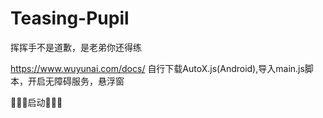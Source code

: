 # Teasing-Pupil
挥挥手不是道歉，是老弟你还得练


https://www.wuyunai.com/docs/
自行下载AutoX.js(Android),导入main.js脚本，开启无障碍服务，悬浮窗

🎉🎉🎉启动🎉🎉🎉
